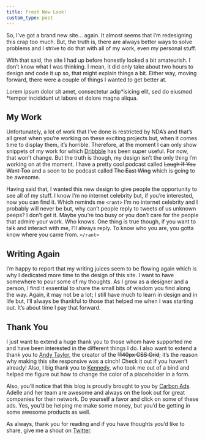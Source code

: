 ```yaml
---
title: Fresh New Look!
custom_type: post
---
```


So, I’ve got a brand new site... again. It almost seems that I’m redesigning this crap too much. But, the truth is, there are always better ways to solve problems and I strive to do that with all of my work, even my personal stuff.

With that said, the site I had up before honestly looked a bit amateurish. I don’t know what I was thinking. I mean, it did only take about two hours to design and code it up so, that might explain things a bit. Either way, moving forward, there were a couple of things I wanted to get better at.

Lorem ipsum dolor sit amet, consectetur adip*isicing elit, sed do eiusmod *tempor incididunt ut labore et dolore magna aliqua.

## My Work

Unfortunately, a lot of work that I’ve done is restricted by NDA’s and that’s all great when you’re working on these exciting projects but, when it comes time to display them, it’s horrible. Therefore, at the moment I can only show snippets of my work for which [Dribbble](https://dribbble.com/smithtimmytim) has been super useful. For now, that won’t change. But the truth is though, my design isn’t the only thing I’m working on at the moment. I have a pretty cool podcast called ~~Laugh If You Want Too~~ and a soon to be podcast called ~~The East Wing~~ which is going to be awesome.

Having said that, I wanted this new design to give people the opportunity to see all of my stuff. I know I’m no internet celebrity but, if you’re interested, now you can find it. Which reminds me `<rant>` I’m no internet celebrity and I probably will never be but, why can’t people reply to tweets of us unknown peeps? I don’t get it. Maybe you’re too busy or you don’t care for the people that admire your work. Who knows. One thing is true though, if you want to talk and interact with me, I’ll always reply. To know who you are, you gotta know where you came from. `</rant>`

## Writing Again

I’m happy to report that my writing juices seem to be flowing again which is why I dedicated more time to the design of this site. I want to have somewhere to pour some of my thoughts. As I grow as a designer and a person, I find it essential to share the small bits of wisdom you find along the way. Again, it may not be a lot; I still have much to learn in design and in life but, I’ll always be thankful to those that helped me when I was starting out. It’s about time I pay that forward.

## Thank You

I just want to extend a huge thank you to those whom have supported me and have been interested in the different things I do. I also want to extend a thank you to [Andy Taylor](https://andytaylor.me/), the creator of the ~~1140px CSS Grid~~; it’s the reason why making this site responsive was a cinch! Check it out if you haven’t already! Also, I big thank you to [Kennedy](http://kennedysgarage.com/), who took me out of a bind and helped me figure out how to change the color of a placeholder in a form.

Also, you’ll notice that this blog is proudly brought to you by [Carbon Ads](https://carbonads.net/). Adelle and her team are awesome and always on the look out for great companies for their network. Do yourself a favor and click on some of these ads. Yes, you’d be helping me make some money, but you’d be getting in some awesome products as well.

As always, thank you for reading and if you have thoughts you’d like to share, give me a shout on [Twitter](https://twitter.com/smithtimmytim).

